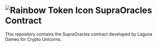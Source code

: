 # ![Rainbow Token Icon](https://arweave.net/2WsHDkuWD-st1_i-tin94XhNMVmnzIPdLXcRS0Ynq14) SupraOracles Contract

This repository contains the SupraOracles contract developed by Laguna Games for Crypto Unicorns.
